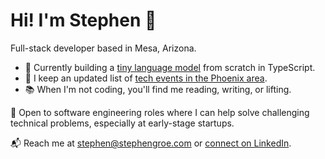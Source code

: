 # Hi! I'm Stephen 👋

Full-stack developer based in Mesa, Arizona.

- 🤖 Currently building a [tiny language model](https://github.com/stephengroe/little-language-model) from scratch in TypeScript.
- 🌵 I keep an updated list of [tech events in the Phoenix area](https://github.com/stephengroe/phx-tech-events).
- 📚 When I'm not coding, you'll find me reading, writing, or lifting.

💼 Open to software engineering roles where I can help solve challenging technical problems, especially at early-stage startups.

📬 Reach me at [stephen@stephengroe.com](mailto:stephen@stephengroe.com) or [connect on LinkedIn](https://www.linkedin.com/in/stephengroe).
